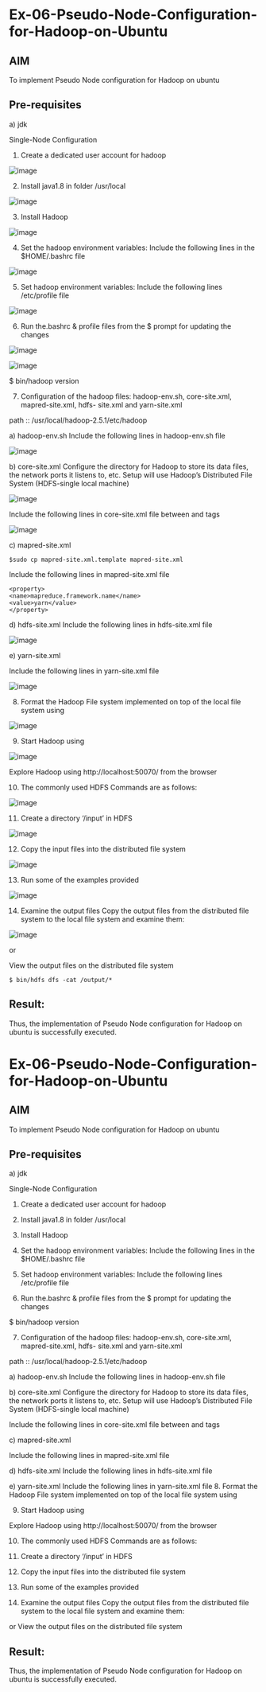 # Ex-06-Pseudo-Node-Configuration-for-Hadoop-on-Ubuntu

## AIM

To implement Pseudo Node configuration for Hadoop on ubuntu

## Pre-requisites

a) jdk

Single-Node Configuration

1.	Create a dedicated user account for hadoop

![image](https://github.com/Catty12384/Ex-06-Pseudo-Node-Configuration-for-Hadoop-on-Ubuntu/assets/120629225/47927dbb-ce7c-48b9-8e86-91f466cd8019)


2.	Install java1.8 in folder /usr/local

![image](https://github.com/Catty12384/Ex-06-Pseudo-Node-Configuration-for-Hadoop-on-Ubuntu/assets/120629225/5009c1f1-d738-4337-acf2-f379022496cd)

3.	Install Hadoop

![image](https://github.com/Catty12384/Ex-06-Pseudo-Node-Configuration-for-Hadoop-on-Ubuntu/assets/120629225/ee3817ae-e3a0-4bbb-b234-adf541584fa8)

4.	Set the hadoop environment variables: Include the following lines in the
$HOME/.bashrc file

![image](https://github.com/Catty12384/Ex-06-Pseudo-Node-Configuration-for-Hadoop-on-Ubuntu/assets/120629225/f1ea63a5-0e90-43a2-bb42-fb242436b2cd)

 
5.	Set hadoop environment variables: Include the following lines /etc/profile file

![image](https://github.com/Catty12384/Ex-06-Pseudo-Node-Configuration-for-Hadoop-on-Ubuntu/assets/120629225/a24a72b0-a1e8-4c8a-b853-023fddc0fae1)


6.	Run the.bashrc & profile files from the $ prompt for updating the changes

![image](https://github.com/Catty12384/Ex-06-Pseudo-Node-Configuration-for-Hadoop-on-Ubuntu/assets/120629225/4154d3bd-f36e-4778-8e57-2c4dcccb0bf6)

![image](https://github.com/Catty12384/Ex-06-Pseudo-Node-Configuration-for-Hadoop-on-Ubuntu/assets/120629225/7f1c12b6-d4eb-492b-8227-15e91b0978bb)


$ bin/hadoop version	

7.	Configuration of the hadoop files: hadoop-env.sh, core-site.xml, mapred-site.xml, hdfs- site.xml and yarn-site.xml

path ::	/usr/local/hadoop-2.5.1/etc/hadoop

a)	hadoop-env.sh
Include the following lines in hadoop-env.sh file

![image](https://github.com/Catty12384/Ex-06-Pseudo-Node-Configuration-for-Hadoop-on-Ubuntu/assets/120629225/844cff7e-3f1e-414e-a81e-ff3aa4f010ea)


b)	core-site.xml
Configure the directory for Hadoop to store its data files, the network ports it listens to, etc. Setup will use Hadoop’s Distributed File System (HDFS-single local machine)

![image](https://github.com/Catty12384/Ex-06-Pseudo-Node-Configuration-for-Hadoop-on-Ubuntu/assets/120629225/51b54485-92ea-4a57-b6eb-17076292f706)

 
Include the following lines in core-site.xml file between <configuration> and
</configuration> tags

![image](https://github.com/Catty12384/Ex-06-Pseudo-Node-Configuration-for-Hadoop-on-Ubuntu/assets/120629225/b432be8a-f769-42ee-996d-13233b2bd359)


c)	mapred-site.xml

```
$sudo cp mapred-site.xml.template mapred-site.xml

```

Include the following lines in mapred-site.xml file

```
<property>
<name>mapreduce.framework.name</name>
<value>yarn</value>
</property>

```
 

d)	hdfs-site.xml
Include the following lines in hdfs-site.xml file


![image](https://github.com/Catty12384/Ex-06-Pseudo-Node-Configuration-for-Hadoop-on-Ubuntu/assets/120629225/b1cf4c00-4d65-4c35-9c66-7f85e15f3dde)

e)	yarn-site.xml

Include the following lines in yarn-site.xml file


![image](https://github.com/Catty12384/Ex-06-Pseudo-Node-Configuration-for-Hadoop-on-Ubuntu/assets/120629225/7895e318-a301-4016-8b8c-76aa7a5df4dc)


8.	Format the Hadoop File system implemented on top of the local file system using


![image](https://github.com/Catty12384/Ex-06-Pseudo-Node-Configuration-for-Hadoop-on-Ubuntu/assets/120629225/2ca45305-78bb-4068-aff2-d1044aec5dc9)

9.	Start Hadoop using


![image](https://github.com/Catty12384/Ex-06-Pseudo-Node-Configuration-for-Hadoop-on-Ubuntu/assets/120629225/98da0ed2-f524-4652-b7f8-25270b410a7c)


Explore Hadoop using http://localhost:50070/ from the browser	
 
10.	The commonly used HDFS Commands are as follows:


![image](https://github.com/Catty12384/Ex-06-Pseudo-Node-Configuration-for-Hadoop-on-Ubuntu/assets/120629225/8fa903ec-51a5-4fb7-b756-4484b63ebbdb)


11.	Create a directory ‘/input’ in HDFS


![image](https://github.com/Catty12384/Ex-06-Pseudo-Node-Configuration-for-Hadoop-on-Ubuntu/assets/120629225/952e1067-a734-4730-bbdf-7419eb16edf5)

12.	Copy the input files into the distributed file system


![image](https://github.com/Catty12384/Ex-06-Pseudo-Node-Configuration-for-Hadoop-on-Ubuntu/assets/120629225/647ce7f2-4381-4229-a829-c63737d8575d)


13.	Run some of the examples provided


![image](https://github.com/Catty12384/Ex-06-Pseudo-Node-Configuration-for-Hadoop-on-Ubuntu/assets/120629225/1be95c70-727e-4a90-a0fe-e3b02fd1eb15)


14.	Examine the output files
Copy the output files from the distributed file system to the local file system and examine them:


 ![image](https://github.com/Catty12384/Ex-06-Pseudo-Node-Configuration-for-Hadoop-on-Ubuntu/assets/120629225/2372a3e2-975e-46b6-9e4b-b5a0bc3fe930)

or

View the output files on the distributed file system

```
$ bin/hdfs dfs -cat /output/*

```


## Result:
Thus, the implementation of Pseudo Node configuration for Hadoop on ubuntu is successfully executed.
# Ex-06-Pseudo-Node-Configuration-for-Hadoop-on-Ubuntu

## AIM

To implement Pseudo Node configuration for Hadoop on ubuntu

## Pre-requisites

a) jdk

Single-Node Configuration

1.	Create a dedicated user account for hadoop

2.	Install java1.8 in folder /usr/local
3.	Install Hadoop

4.	Set the hadoop environment variables: Include the following lines in the
$HOME/.bashrc file

 
5.	Set hadoop environment variables: Include the following lines /etc/profile file


6.	Run the.bashrc & profile files from the $ prompt for updating the changes




$ bin/hadoop version	

7.	Configuration of the hadoop files: hadoop-env.sh, core-site.xml, mapred-site.xml, hdfs- site.xml and yarn-site.xml

path ::	/usr/local/hadoop-2.5.1/etc/hadoop

a)	hadoop-env.sh
Include the following lines in hadoop-env.sh file


b)	core-site.xml
Configure the directory for Hadoop to store its data files, the network ports it listens to, etc. Setup will use Hadoop’s Distributed File System (HDFS-single local machine)


 
Include the following lines in core-site.xml file between <configuration> and
</configuration> tags


c)	mapred-site.xml
 

Include the following lines in mapred-site.xml file
 

d)	hdfs-site.xml
Include the following lines in hdfs-site.xml file


e)	yarn-site.xml
Include the following lines in yarn-site.xml file
8.	Format the Hadoop File system implemented on top of the local file system using

9.	Start Hadoop using


Explore Hadoop using http://localhost:50070/ from the browser	
 
10.	The commonly used HDFS Commands are as follows:


11.	Create a directory ‘/input’ in HDFS


12.	Copy the input files into the distributed file system

13.	Run some of the examples provided


14.	Examine the output files
Copy the output files from the distributed file system to the local file system and examine them:
 
or
View the output files on the distributed file system

## Result:
Thus, the implementation of Pseudo Node configuration for Hadoop on ubuntu is successfully executed.
